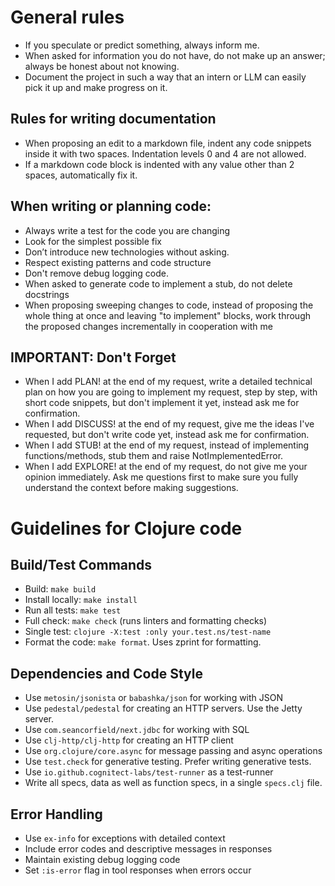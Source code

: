 # General rules

- If you speculate or predict something, always inform me.
- When asked for information you do not have, do not make up an answer; always be honest about not knowing.
- Document the project in such a way that an intern or LLM can easily pick it up and make progress on it.

## Rules for writing documentation

- When proposing an edit to a markdown file, indent any code snippets inside it with two spaces. Indentation levels 0 and 4 are not allowed.
- If a markdown code block is indented with any value other than 2 spaces, automatically fix it.

## When writing or planning code:

- Always write a test for the code you are changing
- Look for the simplest possible fix
- Don’t introduce new technologies without asking.
- Respect existing patterns and code structure
- Don't remove debug logging code.
- When asked to generate code to implement a stub, do not delete docstrings
- When proposing sweeping changes to code, instead of proposing the whole thing at once and leaving "to implement" blocks, work through the proposed changes incrementally in cooperation with me

## IMPORTANT: Don't Forget

- When I add PLAN! at the end of my request, write a detailed technical plan on how you are going to implement my request, step by step, with short code snippets, but don't implement it yet, instead ask me for confirmation.
- When I add DISCUSS! at the end of my request, give me the ideas I've requested, but don't write code yet, instead ask me for confirmation.
- When I add STUB! at the end of my request, instead of implementing functions/methods, stub them and raise NotImplementedError.
- When I add EXPLORE! at the end of my request, do not give me your opinion immediately. Ask me questions first to make sure you fully understand the context before making suggestions.

# Guidelines for Clojure code

## Build/Test Commands

- Build: `make build`
- Install locally: `make install`
- Run all tests: `make test`
- Full check: `make check` (runs linters and formatting checks)
- Single test: `clojure -X:test :only your.test.ns/test-name`
- Format the code: `make format`. Uses zprint for formatting.

## Dependencies and Code Style

- Use `metosin/jsonista` or `babashka/json` for working with JSON
- Use `pedestal/pedestal` for creating an HTTP servers. Use the Jetty server.
- Use `com.seancorfield/next.jdbc` for working with SQL
- Use `clj-http/clj-http` for creating an HTTP client
- Use `org.clojure/core.async` for message passing and async operations
- Use `test.check` for generative testing. Prefer writing generative tests.
- Use `io.github.cognitect-labs/test-runner` as a test-runner
- Write all specs, data as well as function specs, in a single `specs.clj` file.

## Error Handling

- Use `ex-info` for exceptions with detailed context
- Include error codes and descriptive messages in responses
- Maintain existing debug logging code
- Set `:is-error` flag in tool responses when errors occur

